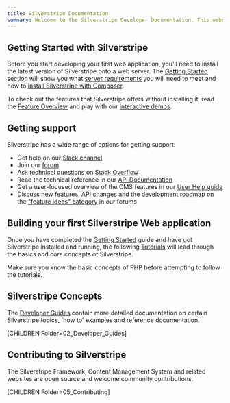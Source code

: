 ```yaml
---
title: Silverstripe Documentation 
summary: Welcome to the Silverstripe Developer Documentation. This website is aimed at website developers looking to learn how to build and manage web applications with the Silverstripe Framework.
---
```


## Getting Started with Silverstripe

Before you start developing your first web application, you'll need to install the latest version of Silverstripe onto a
web server. The [Getting Started](/getting_started) section will show you what
[server requirements](/getting_started/server_requirements) you will need to meet and how to
[install Silverstripe with Composer](/getting_started/composer).

To check out the features that Silverstripe offers without installing it, read
the [Feature Overview](https://www.silverstripe.org/software/)
and play with our [interactive demos](https://silverstripe.org/try).

## Getting support

Silverstripe has a wide range of options for getting support:

* Get help on our [Slack channel](https://www.silverstripe.org/community/slack-signup/)
* Join our [forum](https://forum.silverstripe.org)
* Ask technical questions on [Stack Overflow](https://stackoverflow.com/questions/tagged/silverstripe)
* Read the technical reference in our [API Documentation](https://api.silverstripe.org/)
* Get a user-focused overview of the CMS features in our [User Help guide](https://userhelp.silverstripe.com)
* Discuss new features, API changes and the development [roadmap](https://www.silverstripe.org/software/roadmap/)
  on the ["feature ideas" category](https://forum.silverstripe.org/c/feature-ideas) in our forums

## Building your first Silverstripe Web application

Once you have completed the [Getting Started](/getting_started) guide and have got Silverstripe installed and running,
the following [Tutorials](https://silverstripe.org/learn/lessons) will lead through the basics and core concepts of
Silverstripe.

Make sure you know the basic concepts of PHP before attempting to follow the tutorials.

## Silverstripe Concepts

The [Developer Guides](/developer_guides) contain more detailed documentation on certain Silverstripe topics, 'how to'
examples and reference documentation.

[CHILDREN Folder=02_Developer_Guides]

## Contributing to Silverstripe

The Silverstripe Framework, Content Management System and related websites are open source and welcome community
contributions.

[CHILDREN Folder=05_Contributing]
